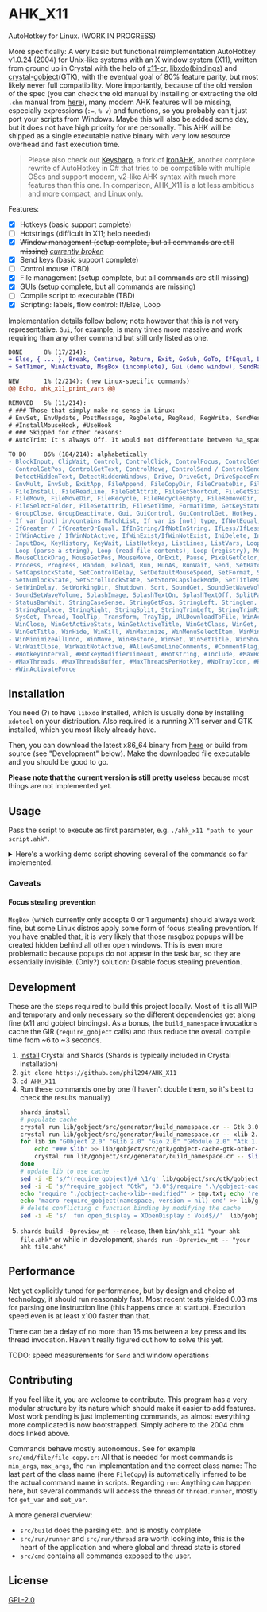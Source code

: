 # AHK_X11

AutoHotkey for Linux. (WORK IN PROGRESS)

More specifically: A very basic but functional reimplementation AutoHotkey v1.0.24 (2004) for Unix-like systems with an X window system (X11), written from ground up in Crystal with the help of [x11-cr](https://github.com/TamasSzekeres/x11-cr/), [libxdo](https://github.com/jordansissel/xdotool)([bindings](https://github.com/woodruffw/x_do.cr)) and [crystal-gobject](https://github.com/jhass/crystal-gobject)(GTK), with the eventual goal of 80% feature parity, but most likely never full compatibility. More importantly, because of the old version of the spec (you can check the old manual by installing or extracting the old `.chm` manual from [here](https://www.autohotkey.com/download/1.0/AutoHotkey1024.exe)), many modern AHK features will be missing, especially expressions (`:=`, `% v`) and functions, so you probably can't just port your scripts from Windows. Maybe this will also be added some day, but it does not have high priority for me personally. This AHK will be shipped as a single executable native binary with very low resource overhead and fast execution time.

> Please also check out [Keysharp](https://bitbucket.org/mfeemster/keysharp/), a fork of [IronAHK](https://github.com/Paris/IronAHK/tree/master/IronAHK), another complete rewrite of AutoHotkey in C# that tries to be compatible with multiple OSes and support modern, v2-like AHK syntax with much more features than this one. In comparison, AHK_X11 is a lot less ambitious and more compact, and Linux only.

Features:
- [x] Hotkeys (basic support complete)
- [ ] Hotstrings (difficult in X11; help needed)
- [x] <strike>Window management (setup complete, but all commands are still missing)</strike> [*currently broken*](https://github.com/woodruffw/x_do.cr/issues/10)
- [x] Send keys (basic support complete)
- [ ] Control mouse (TBD)
- [x] File management (setup complete, but all commands are still missing)
- [x] GUIs (setup complete, but all commands are missing)
- [ ] Compile script to executable (TBD)
- [x] Scripting: labels, flow control: If/Else, Loop

Implementation details follow below; note however that this is not very representative. `Gui`, for example, is many times more massive and work requiring than any other command but still only listed as one.

```diff
DONE      8% (17/214):
+ Else, { ... }, Break, Continue, Return, Exit, GoSub, GoTo, IfEqual, Loop, SetEnv, Sleep, FileCopy,
+ SetTimer, WinActivate, MsgBox (incomplete), Gui (demo window), SendRaw

NEW       1% (2/214): (new Linux-specific commands)
@@ Echo, ahk_x11_print_vars @@

REMOVED   5% (11/214):
# ### Those that simply make no sense in Linux:
# EnvSet, EnvUpdate, PostMessage, RegDelete, RegRead, RegWrite, SendMessage, #InstallKeybdHook, 
# #InstallMouseHook, #UseHook
# ### Skipped for other reasons:
# AutoTrim: It's always Off. It would not differentiate between %a_space% and %some_var%. It's possible but needs significant work

TO DO     86% (184/214): alphabetically
- BlockInput, ClipWait, Control, ControlClick, ControlFocus, ControlGet, ControlGetFocus, 
- ControlGetPos, ControlGetText, ControlMove, ControlSend / ControlSendRaw, ControlSetText, CoordMode, 
- DetectHiddenText, DetectHiddenWindows, Drive, DriveGet, DriveSpaceFree, Edit, EnvAdd, EnvDiv, 
- EnvMult, EnvSub, ExitApp, FileAppend, FileCopyDir, FileCreateDir, FileCreateShortcut, FileDelete, 
- FileInstall, FileReadLine, FileGetAttrib, FileGetShortcut, FileGetSize, FileGetTime, FileGetVersion, 
- FileMove, FileMoveDir, FileRecycle, FileRecycleEmpty, FileRemoveDir, FileSelectFile, 
- FileSelectFolder, FileSetAttrib, FileSetTime, FormatTime, GetKeyState, GroupActivate, GroupAdd, 
- GroupClose, GroupDeactivate, Gui, GuiControl, GuiControlGet, Hotkey, If var [not] between,
- If var [not] in/contains MatchList, If var is [not] type, IfNotEqual, IfExist/IfNotExist, 
- IfGreater / IfGreaterOrEqual, IfInString/IfNotInString, IfLess/IfLessOrEqual, IfMsgBox, 
- IfWinActive / IfWinNotActive, IfWinExist/IfWinNotExist, IniDelete, IniRead, IniWrite, Input, 
- InputBox, KeyHistory, KeyWait, ListHotkeys, ListLines, ListVars, Loop (files & folders),
- Loop (parse a string), Loop (read file contents), Loop (registry), Menu, MouseClick, 
- MouseClickDrag, MouseGetPos, MouseMove, OnExit, Pause, PixelGetColor, PixelSearch, 
- Process, Progress, Random, Reload, Run, RunAs, RunWait, Send, SetBatchLines, 
- SetCapslockState, SetControlDelay, SetDefaultMouseSpeed, SetFormat, SetKeyDelay, SetMouseDelay, 
- SetNumlockState, SetScrollLockState, SetStoreCapslockMode, SetTitleMatchMode, 
- SetWinDelay, SetWorkingDir, Shutdown, Sort, SoundGet, SoundGetWaveVolume, SoundPlay, SoundSet, 
- SoundSetWaveVolume, SplashImage, SplashTextOn, SplashTextOff, SplitPath, StatusBarGetText, 
- StatusBarWait, StringCaseSense, StringGetPos, StringLeft, StringLen, StringLower, StringMid, 
- StringReplace, StringRight, StringSplit, StringTrimLeft, StringTrimRight, StringUpper, Suspend, 
- SysGet, Thread, ToolTip, Transform, TrayTip, URLDownloadToFile, WinActivateBottom, 
- WinClose, WinGetActiveStats, WinGetActiveTitle, WinGetClass, WinGet, WinGetPos, WinGetText, 
- WinGetTitle, WinHide, WinKill, WinMaximize, WinMenuSelectItem, WinMinimize, WinMinimizeAll, 
- WinMinimizeAllUndo, WinMove, WinRestore, WinSet, WinSetTitle, WinShow, WinWait, WinWaitActive, 
- WinWaitClose, WinWaitNotActive, #AllowSameLineComments, #CommentFlag, #ErrorStdOut, #EscapeChar, 
- #HotkeyInterval, #HotkeyModifierTimeout, #Hotstring, #Include, #MaxHotkeysPerInterval, #MaxMem, 
- #MaxThreads, #MaxThreadsBuffer, #MaxThreadsPerHotkey, #NoTrayIcon, #Persistent, #SingleInstance, 
- #WinActivateForce
```

## Installation

You need (?) to have `libxdo` installed, which is usually done by installing `xdotool` on your distribution. Also required is a running X11 server and GTK installed, which you most likely already have.

Then, you can download the latest x86_64 binary from [here](https://github.com/phil294/AHK_X11/releases/download/0.0.1/ahk_x11) or build from source (see "Development" below). Make the downloaded file executable and you should be good to go.

**Please note that the current version is still pretty useless** because most things are not implemented yet.

## Usage

Pass the script to execute as first parameter, e.g. `./ahk_x11 "path to your script.ahk"`.

<details>
<summary>Here's a working demo script showing several of the commands so far implemented.</summary>

```AutoHotkey
GoSub greet
return ; some comment

greet:
my_var = 1234
sleep 0.001
IfEqual, my_var, 1234, MsgBox, %my_var%! Try pressing ctrl+shift+A.
else, msgbox ??
return

^+a::
msgbox You pressed ctrl shift A. If you press ctrl+shift+B, ahk_x11 should type something for you.
return

^+b::
SetTimer, my_timer, %myvar%
loop, 3
{
	sendraw, loop no %A_Index% `; ...
}
return

my_timer:
settimer, my_timer, off
msgbox, A timer was triggered!
return
```
</details>

### Caveats

#### Focus stealing prevention

`MsgBox` (which currently only accepts 0 or 1 arguments) should always work fine, but some Linux distros apply some form of focus stealing prevention. If you have enabled that, it is very likely that those msgbox popups will be created hidden behind all other open windows. This is even more problematic because popups do not appear in the task bar, so they are essentially invisible. (Only?) solution: Disable focus stealing prevention.

## Development

These are the steps required to build this project locally. Most of it is all WIP and temporary and only necessary so the different dependencies get along fine (x11 and gobject bindings).
As a bonus, the `build_namespace` invocations cache the GIR (`require_gobject` calls) and thus reduce the overall compile time from ~6 to ~3 seconds.

1. [Install](https://crystal-lang.org/install/) Crystal and Shards (Shards is typically included in Crystal installation)
1. `git clone https://github.com/phil294/AHK_X11`
1. `cd AHK_X11`
1. Run these commands one by one (I haven't double them, so it's best to check the results manually)
    ```bash
    shards install
    # populate cache
    crystal run lib/gobject/src/generator/build_namespace.cr -- Gtk 3.0 > lib/gobject/src/gtk/gobject-cache-gtk.cr
    crystal run lib/gobject/src/generator/build_namespace.cr -- xlib 2.0 > lib/gobject/src/gtk/gobject-cache-xlib--modified.cr
    for lib in "GObject 2.0" "GLib 2.0" "Gio 2.0" "GModule 2.0" "Atk 1.0" "HarfBuzz 0.0" "GdkPixbuf 2.0" "cairo 1.0" "Pango 1.0" "Gdk 3.0"; do
        echo "### $lib" >> lib/gobject/src/gtk/gobject-cache-gtk-other-deps.cr
        crystal run lib/gobject/src/generator/build_namespace.cr -- $lib >> lib/gobject/src/gtk/gobject-cache-gtk-other-deps.cr
    done
    # update lib to use cache
    sed -i -E 's/^(require_gobject)/# \1/g' lib/gobject/src/gtk/gobject-cache-gtk.cr lib/gobject/src/gtk/gobject-cache-gtk-other-deps.cr
    sed -i -E 's/^require_gobject "Gtk", "3.0"$/require ".\/gobject-cache-gtk"/' lib/gobject/src/gtk/gtk.cr
    echo 'require "./gobject-cache-xlib--modified"' > tmp.txt; echo 'require "./gobject-cache-gtk-other-deps"' >> tmp.txt; cat lib/gobject/src/gtk/gobject-cache-gtk.cr >> tmp.txt; mv tmp.txt lib/gobject/src/gtk/gobject-cache-gtk.cr
    echo 'macro require_gobject(namespace, version = nil) end' >> lib/gobject/src/gobject.cr
    # delete conflicting c function binding by modifying the cache
    sed -i -E 's/  fun open_display = XOpenDisplay : Void$//'  lib/gobject/src/gtk/gobject-cache-xlib--modified.cr
    ```
1. `shards build -Dpreview_mt --release`, then `bin/ahk_x11 "your ahk file.ahk"` or while in development, `shards run -Dpreview_mt -- "your ahk file.ahk"`

## Performance

Not yet explicitly tuned for performance, but by design and choice of technology, it should run reasonably fast. Most recent tests yielded 0.03 ms for parsing one instruction line (this happens once at startup). Execution speed even is at least x100 faster than that.

There can be a delay of no more than 16 ms between a key press and its thread invocation. Haven't really figured out how to solve this yet.

TODO: speed measurements for `Send` and window operations

## Contributing

If you feel like it, you are welcome to contribute. This program has a very modular structure by its nature which should make it easier to add features. Most work pending is just implementing commands, as almost everything more complicated is now bootstrapped. Simply adhere to the 2004 chm docs linked above.

Commands behave mostly autonomous. See for example `src/cmd/file/file-copy.cr`: All that is needed for most commands is `min_args`, `max_args`, the `run` implementation and the correct class name: The last part of the class name (here `FileCopy`) is automatically inferred to be the actual command name in scripts.
Regarding `run`: Anything can happen here, but several commands will access the `thread` or `thread.runner`, mostly for `get_var` and `set_var`.

A more general overview:
- `src/build` does the parsing etc. and is mostly complete
- `src/run/runner` and `src/run/thread` are worth looking into, this is the heart of the application and where global and thread state is stored
- `src/cmd` contains all commands exposed to the user.

## License

[GPL-2.0](https://tldrlegal.com/license/gnu-general-public-license-v2)